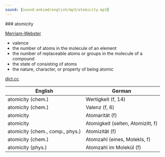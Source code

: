 ```yaml
---
sound: [sound:ankimd/english/mp3/atomicity.mp3]
---
```


\### atomicity

[Merriam-Webster](https://www.merriam-webster.com/dictionary/atomicity)

- valence
- the number of atoms in the molecule of an element
- the number of replaceable atoms or groups in the molecule of a compound
- the state of consisting of atoms
- the nature, character, or property of being atomic

[dict.cc](https://www.dict.cc/atomicity)

| English        | German       |
| -------------- | ------------ |
| atomicity (chem.) | Wertigkeit (f, 14) |
| atomicity (chem.) | Valenz (f, 6) |
| atomicity | Atomarität (f) |
| atomicity | Atomigkeit (selten, Atomizitt, f) |
| atomicity (chem., comp., phys.) | Atomizität (f) |
| atomicity (chem.) | Atomzahl (eines, Molekls, f) |
| atomicity (phys.) | Atomzahl im Molekül (f) |

